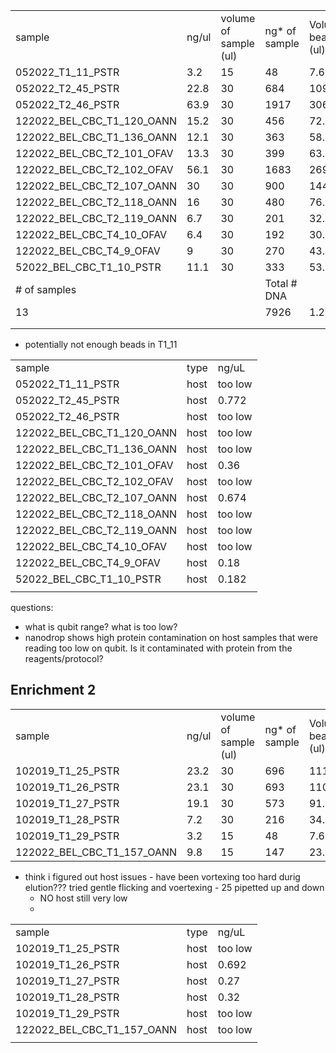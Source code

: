 |                            |       |                       |               |                       |                            |                   |                         |              |
| -------------------------- | ----- | --------------------- | ------------- | --------------------- | -------------------------- | ----------------- | ----------------------- | ------------ |
| sample                     | ng/ul | volume of sample (ul) | ng* of sample | Volume beads (ul) (Z) | Volume wash buffer x5 (ul) | Total volume (ul) | Added beads cleanup (W) | Total volume |
| 052022_T1_11_PSTR          | 3.2   | 15                    | 48            | 7.68                  | 3.75                       | 26.43             | 47.574                  | 74.004       |
| 052022_T2_45_PSTR          | 22.8  | 30                    | 684           | 109.44                | 7.5                        | 146.94            | 264.492                 | 411.432      |
| 052022_T2_46_PSTR          | 63.9  | 30                    | 1917          | 306.72                | 7.5                        | 344.22            | 619.596                 | 963.816      |
| 122022_BEL_CBC_T1_120_OANN | 15.2  | 30                    | 456           | 72.96                 | 7.5                        | 110.46            | 198.828                 | 309.288      |
| 122022_BEL_CBC_T1_136_OANN | 12.1  | 30                    | 363           | 58.08                 | 7.5                        | 95.58             | 172.044                 | 267.624      |
| 122022_BEL_CBC_T2_101_OFAV | 13.3  | 30                    | 399           | 63.84                 | 7.5                        | 101.34            | 182.412                 | 283.752      |
| 122022_BEL_CBC_T2_102_OFAV | 56.1  | 30                    | 1683          | 269.28                | 7.5                        | 306.78            | 552.204                 | 858.984      |
| 122022_BEL_CBC_T2_107_OANN | 30    | 30                    | 900           | 144                   | 7.5                        | 181.5             | 326.7                   | 508.2        |
| 122022_BEL_CBC_T2_118_OANN | 16    | 30                    | 480           | 76.8                  | 7.5                        | 114.3             | 205.74                  | 320.04       |
| 122022_BEL_CBC_T2_119_OANN | 6.7   | 30                    | 201           | 32.16                 | 7.5                        | 69.66             | 125.388                 | 195.048      |
| 122022_BEL_CBC_T4_10_OFAV  | 6.4   | 30                    | 192           | 30.72                 | 7.5                        | 68.22             | 122.796                 | 191.016      |
| 122022_BEL_CBC_T4_9_OFAV   | 9     | 30                    | 270           | 43.2                  | 7.5                        | 80.7              | 145.26                  | 225.96       |
| 52022_BEL_CBC_T1_10_PSTR   | 11.1  | 30                    | 333           | 53.28                 | 7.5                        | 90.78             | 163.404                 | 254.184      |
| # of samples               |       |                       | Total # DNA   |                       |                            |                   |                         |              |
| 13                         |       |                       | 7926          | 1.26816               | mL                         |                   | 2963.034                |              |
|                            |       |                       |               |                       |                            |                   |                         |              |
|                            |       |                       |               |                       |                            |                   |                         |              |
- potentially not enough beads in T1_11



|                            |      |         |
| -------------------------- | ---- | ------- |
| sample                     | type | ng/uL   |
| 052022_T1_11_PSTR          | host | too low |
| 052022_T2_45_PSTR          | host | 0.772   |
| 052022_T2_46_PSTR          | host | too low |
| 122022_BEL_CBC_T1_120_OANN | host | too low |
| 122022_BEL_CBC_T1_136_OANN | host | too low |
| 122022_BEL_CBC_T2_101_OFAV | host | 0.36    |
| 122022_BEL_CBC_T2_102_OFAV | host | too low |
| 122022_BEL_CBC_T2_107_OANN | host | 0.674   |
| 122022_BEL_CBC_T2_118_OANN | host | too low |
| 122022_BEL_CBC_T2_119_OANN | host | too low |
| 122022_BEL_CBC_T4_10_OFAV  | host | too low |
| 122022_BEL_CBC_T4_9_OFAV   | host | 0.18    |
| 52022_BEL_CBC_T1_10_PSTR   | host | 0.182   |
|                            |      |         |

questions:
- what is qubit range? what is too low?
- nanodrop shows high protein contamination on host samples that were reading too low on qubit. Is it contaminated with protein from the reagents/protocol?



## Enrichment 2

|   |   |   |   |   |   |   |   |   |
|---|---|---|---|---|---|---|---|---|
|sample|ng/ul|volume of sample (ul)|ng* of sample|Volume beads (ul) (Z)|Volume wash buffer x5 (ul)|Total volume (ul)|Added beads cleanup (W)|Total volume|
|102019_T1_25_PSTR|23.2|30|696|111.36|7.5|148.86|267.948|416.808|
|102019_T1_26_PSTR|23.1|30|693|110.88|7.5|148.38|267.084|415.464|
|102019_T1_27_PSTR|19.1|30|573|91.68|7.5|129.18|232.524|361.704|
|102019_T1_28_PSTR|7.2|30|216|34.56|7.5|72.06|129.708|201.768|
|102019_T1_29_PSTR|3.2|15|48|7.68|3.75|26.43|47.574|74.004|
|122022_BEL_CBC_T1_157_OANN|9.8|15|147|23.52|3.75|42.27|76.086|118.356|



- think i figured out host issues - have been vortexing too hard durig elution??? tried gentle flicking and voertexing - 25 pipetted up and down
	- NO host still very low 
	- 

|                            |      |         |
| -------------------------- | ---- | ------- |
| sample                     | type | ng/uL   |
| 102019_T1_25_PSTR          | host | too low |
| 102019_T1_26_PSTR          | host | 0.692   |
| 102019_T1_27_PSTR          | host | 0.27    |
| 102019_T1_28_PSTR          | host | 0.32    |
| 102019_T1_29_PSTR          | host | too low |
| 122022_BEL_CBC_T1_157_OANN | host | too low |
|                            |      |         |